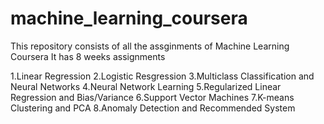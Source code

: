 # machine_learning_coursera
This repository consists of all the assginments of Machine Learning Coursera
It has 8 weeks assignments

1.Linear Regression
2.Logistic Resgression
3.Multiclass Classification and Neural Networks
4.Neural Network Learning
5.Regularized Linear Regression and Bias/Variance
6.Support Vector Machines
7.K-means Clustering and PCA
8.Anomaly Detection and Recommended System


